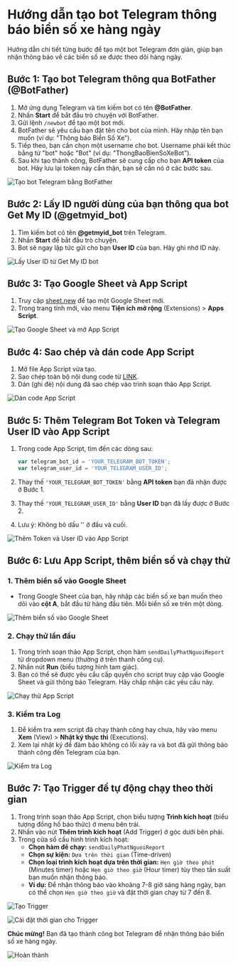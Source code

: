# Hướng dẫn tạo bot Telegram thông báo biển số xe hàng ngày

Hướng dẫn chi tiết từng bước để tạo một bot Telegram đơn giản, giúp bạn nhận thông báo về các biển số xe được theo dõi hàng ngày.

## Bước 1: Tạo bot Telegram thông qua BotFather (@BotFather)

1.  Mở ứng dụng Telegram và tìm kiếm bot có tên **@BotFather**.
2.  Nhấn **Start** để bắt đầu trò chuyện với BotFather.
3.  Gửi lệnh `/newbot` để tạo một bot mới.
4.  BotFather sẽ yêu cầu bạn đặt tên cho bot của mình. Hãy nhập tên bạn muốn (ví dụ: "Thông báo Biển Số Xe").
5.  Tiếp theo, bạn cần chọn một username cho bot. Username phải kết thúc bằng từ "bot" hoặc "Bot" (ví dụ: "ThongBaoBienSoXeBot").
6.  Sau khi tạo thành công, BotFather sẽ cung cấp cho bạn **API token** của bot. Hãy lưu lại token này cẩn thận, bạn sẽ cần nó ở các bước sau.

![Tạo bot Telegram bằng BotFather](https://github.com/user-attachments/assets/00aa47d0-92ed-4622-a782-eb6353d2baf1)

## Bước 2: Lấy ID người dùng của bạn thông qua bot Get My ID (@getmyid_bot)

1.  Tìm kiếm bot có tên **@getmyid_bot** trên Telegram.
2.  Nhấn **Start** để bắt đầu trò chuyện.
3.  Bot sẽ ngay lập tức gửi cho bạn **User ID** của bạn. Hãy ghi nhớ ID này.

![Lấy User ID từ Get My ID bot](https://github.com/user-attachments/assets/151d0bec-393c-4217-aaff-afcb61ddc295)

## Bước 3: Tạo Google Sheet và App Script

1.  Truy cập [sheet.new](https://sheet.new) để tạo một Google Sheet mới.
2.  Trong trang tính mới, vào menu **Tiện ích mở rộng** (Extensions) > **Apps Script**.

![Tạo Google Sheet và mở App Script](https://github.com/user-attachments/assets/4a089a26-4a64-44fc-a86c-84a69ca99b30)

## Bước 4: Sao chép và dán code App Script

1.  Mở file App Script vừa tạo.
2.  Sao chép toàn bộ nội dung code từ [LINK](https://github.com/dkhaithanh/bottraphatnguoi/blob/main/appscrip_Google_sheet).
3.  Dán (ghi đè) nội dung đã sao chép vào trình soạn thảo App Script.

![Dán code App Script](https://github.com/user-attachments/assets/b03f84bc-5d55-4fb8-a88f-862f095ddf07)

## Bước 5: Thêm Telegram Bot Token và Telegram User ID vào App Script

1.  Trong code App Script, tìm đến các dòng sau:

    ```javascript
    var telegram_bot_id = 'YOUR_TELEGRAM_BOT_TOKEN';
    var telegram_user_id = 'YOUR_TELEGRAM_USER_ID';
    ```

2.  Thay thế `'YOUR_TELEGRAM_BOT_TOKEN'` bằng **API token** bạn đã nhận được ở Bước 1.
3.  Thay thế `'YOUR_TELEGRAM_USER_ID'` bằng **User ID** bạn đã lấy được ở Bước 2.
4.  Lưu ý: Không bỏ dấu '' ở đầu và cuối.

![Thêm Token và User ID vào App Script](https://github.com/user-attachments/assets/bf082a89-b005-4572-8869-1bff3513c224)

## Bước 6: Lưu App Script, thêm biển số và chạy thử

### 1. Thêm biển số vào Google Sheet

* Trong Google Sheet của bạn, hãy nhập các biển số xe bạn muốn theo dõi vào **cột A**, bắt đầu từ hàng đầu tiên. Mỗi biển số xe trên một dòng.

![Thêm biển số vào Google Sheet](https://github.com/user-attachments/assets/82b7e6fd-bfa5-4fd9-b632-e54bb290a0af)

### 2. Chạy thử lần đầu

1.  Trong trình soạn thảo App Script, chọn hàm `sendDailyPhatNguoiReport` từ dropdown menu (thường ở trên thanh công cụ).
2.  Nhấn nút **Run** (biểu tượng hình tam giác).
3.  Bạn có thể sẽ được yêu cầu cấp quyền cho script truy cập vào Google Sheet và gửi thông báo Telegram. Hãy chấp nhận các yêu cầu này.

![Chạy thử App Script](https://github.com/user-attachments/assets/424a2849-9772-43ca-9f78-a6b82a28ceb7)

### 3. Kiểm tra Log

1.  Để kiểm tra xem script đã chạy thành công hay chưa, hãy vào menu **Xem** (View) > **Nhật ký thực thi** (Executions).
2.  Xem lại nhật ký để đảm bảo không có lỗi xảy ra và bot đã gửi thông báo thành công đến Telegram của bạn.

![Kiểm tra Log](https://github.com/user-attachments/assets/7fb151d7-b167-412c-afa2-a9d608ff0d09)

## Bước 7: Tạo Trigger để tự động chạy theo thời gian

1.  Trong trình soạn thảo App Script, chọn biểu tượng **Trình kích hoạt** (biểu tượng đồng hồ báo thức) ở menu bên trái.
2.  Nhấn vào nút **Thêm trình kích hoạt** (Add Trigger) ở góc dưới bên phải.
3.  Trong cửa sổ cấu hình trình kích hoạt:
    * **Chọn hàm để chạy:** `sendDailyPhatNguoiReport`
    * **Chọn sự kiện:** `Dựa trên thời gian` (Time-driven)
    * **Chọn loại trình kích hoạt dựa trên thời gian:** `Hẹn giờ theo phút` (Minutes timer) hoặc `Hẹn giờ theo giờ` (Hour timer) tùy theo tần suất bạn muốn nhận thông báo.
    * **Ví dụ:** Để nhận thông báo vào khoảng 7-8 giờ sáng hàng ngày, bạn có thể chọn `Hẹn giờ theo giờ` và đặt thời gian chạy từ 7 đến 8.

![Tạo Trigger](https://github.com/user-attachments/assets/b2fa49b6-8bb2-468b-be7f-e7881c5b8847)

![Cài đặt thời gian cho Trigger](https://github.com/user-attachments/assets/3179414e-5b03-4120-ba35-b4032bc3347b)

**Chúc mừng!** Bạn đã tạo thành công bot Telegram để nhận thông báo biển số xe hàng ngày.

![Hoàn thành](https://github.com/user-attachments/assets/0b8b7134-1584-43d2-b002-576140fa74ca)
